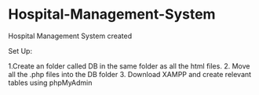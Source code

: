 # Hospital-Management-System
Hospital Management System created

Set Up:

1.Create an folder called DB in the same folder as all the html files.
2. Move all the .php files into the DB folder
3. Download XAMPP and create relevant tables using phpMyAdmin
